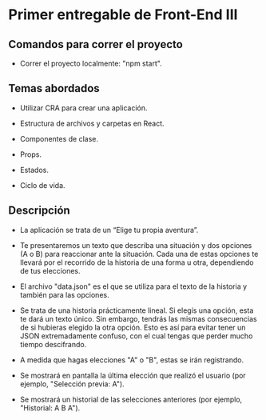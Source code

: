 # **Primer entregable de Front-End III**

## Comandos para correr el proyecto
-   Correr el proyecto localmente: "npm start".

## Temas abordados

-   Utilizar CRA para crear una aplicación.

-   Estructura de archivos y carpetas en React.
    
-   Componentes de clase.
    
-   Props.
    
-   Estados.
    
-   Ciclo de vida.
    

## Descripción

-   La aplicación se trata de un “Elige tu propia aventura”.
    
-   Te presentaremos un texto que describa una situación y dos opciones (A o B) para reaccionar ante la situación. Cada una de estas opciones te llevará por el recorrido de la historia de una forma u otra, dependiendo de tus elecciones.
    
-   El archivo "data.json" es el que se utiliza para el texto de la historia y también para las opciones.
    
-   Se trata de una historia prácticamente lineal. Si elegís una opción, esta te dará un texto único. Sin embargo, tendrás las mismas consecuencias de si hubieras elegido la otra opción. Esto es así para evitar tener un JSON extremadamente confuso, con el cual tengas que perder mucho tiempo descifrando.
    
-   A medida que hagas elecciones "A" o "B", estas se irán registrando.
    
-   Se mostrará en pantalla la última elección que realizó el usuario (por ejemplo, "Selección previa: A").
    
-   Se mostrará un historial de las selecciones anteriores (por ejemplo, "Historial: A B A").